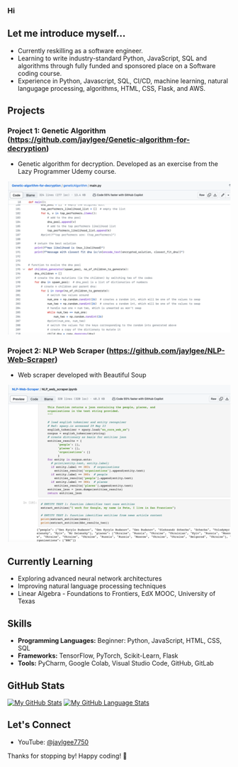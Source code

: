 ### Hi 

## Let me introduce myself...

- Currently reskilling as a software engineer.
- Learning to write industry-standard Python, JavaScript, SQL and algorithms through fully funded and sponsored place on a Software coding course.
- Experience in Python, Javascript, SQL, CI/CD, machine learning, natural langugage processing, algorithms, HTML, CSS, Flask, and AWS.

## Projects

### Project 1: Genetic Algorithm (https://github.com/jaylgee/Genetic-algorithm-for-decryption)
- Genetic algorithm for decryption. Developed as an exercise from the Lazy Programmer Udemy course.

[![Project 1 Screenshot](https://github.com/jaylgee/Genetic-algorithm-for-decryption/blob/main/GeneticAlgorithmScreenshot.png)](link_to_project_1)

### Project 2: NLP Web Scraper (https://github.com/jaylgee/NLP-Web-Scraper)
- Web scraper developed with Beautiful Soup

[![Project 2 Screenshot](https://github.com/jaylgee/NLP-Web-Scraper/blob/main/WebScraperScreenshot.png)](link_to_project_2)

## Currently Learning

- Exploring advanced neural network architectures
- Improving natural language processing techniques
- Linear Algebra - Foundations to Frontiers, EdX MOOC, University of Texas

## Skills

- **Programming Languages:** Beginner: Python, JavaScript, HTML, CSS, SQL
- **Frameworks:** TensorFlow, PyTorch, Scikit-Learn, Flask
- **Tools:** PyCharm, Google Colab, Visual Studio Code, GitHub, GitLab

## GitHub Stats

[![My GitHub Stats](https://github-readme-stats.vercel.app/api/?username=jaylgee&count_private=true&theme=tokyonight&showicons=true)]()
[![My GitHub Language Stats](https://github-readme-stats.vercel.app/api/top-langs/?username=jaylgee&langs_count=5&theme=tokyonight)]()

## Let's Connect

- YouTube: [@jaylgee7750](https://www.youtube.com/channel/UCz6dYfh9rdVEYxD4CneSb2A)

Thanks for stopping by! Happy coding! 🚀
